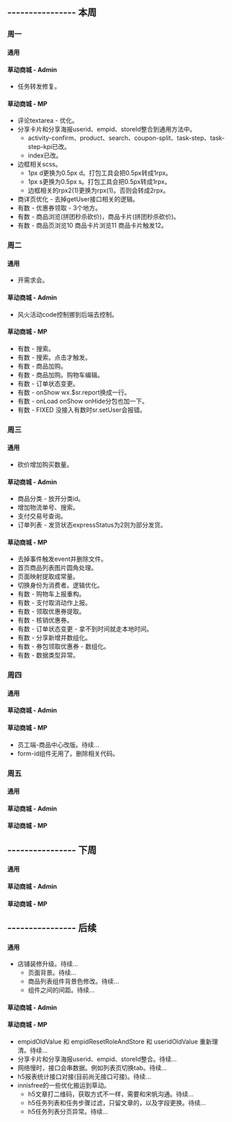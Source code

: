 ## ---------------- 本周

### 周一
#### 通用
#### 草动商城 - Admin
* 任务转发修复。
#### 草动商城 - MP
* 评论textarea - 优化。
* 分享卡片和分享海报userid、empid、storeId整合到通用方法中。
  - activity-confirm、product、search、coupon-split、task-step、task-step-kpi已改。
  - index已改。
* 边框相关scss。
  - 1px d更换为0.5px d。打包工具会把0.5px转成1rpx。
  - 1px s更换为0.5px s。打包工具会把0.5px转成1rpx。
  - 边框相关的rpx2(1)更换为rpx(1)。否则会转成2rpx。
* 商详页优化 - 去掉getUser接口相关的逻辑。
* 有数 - 优惠券领取 - 3个地方。
* 有数 - 商品浏览(拼团秒杀砍价)，商品卡片(拼团秒杀砍价)。
* 有数 - 商品页浏览10 商品卡片浏览11 商品卡片触发12。

### 周二
#### 通用
* 开需求会。
#### 草动商城 - Admin
* 风火活动code控制挪到后端去控制。
#### 草动商城 - MP
* 有数 - 搜索。
* 有数 - 搜索。点击才触发。
* 有数 - 商品加购。
* 有数 - 商品加购。购物车编辑。
* 有数 - 订单状态变更。
* 有数 - onShow wx.$sr.report换成一行。
* 有数 - onLoad onShow onHide分包也加一下。
* 有数 - FIXED 没接入有数时sr.setUser会报错。

### 周三
#### 通用
* 砍价增加购买数量。
#### 草动商城 - Admin
* 商品分类 - 放开分类id。
* 增加物流单号、搜索。
* 支付交易号查询。
* 订单列表 - 发货状态expressStatus为2则为部分发货。
#### 草动商城 - MP
* 去掉事件触发event并删除文件。
* 首页商品列表图片圆角处理。
* 页面映射提取成常量。
* 切换身份为消费者。逻辑优化。
* 有数 - 购物车上报重构。
* 有数 - 支付取消动作上报。
* 有数 - 领取优惠券提取。
* 有数 - 核销优惠券。
* 有数 - 订单状态变更 - 拿不到时间就走本地时间。
* 有数 - 分享新增并数组化。
* 有数 - 券包领取优惠券 - 数组化。
* 有数 - 数据类型异常。

### 周四
#### 通用
#### 草动商城 - Admin
#### 草动商城 - MP
* 员工端-商品中心改版。待续...
* form-id组件无用了。删除相关代码。

### 周五
#### 通用
#### 草动商城 - Admin
#### 草动商城 - MP

## ---------------- 下周
#### 通用
#### 草动商城 - Admin
#### 草动商城 - MP

## ---------------- 后续
#### 通用
* 店铺装修升级。待续...
  - 页面背景。待续...
  - 商品列表组件背景色修改。待续...
  - 组件之间的间距。待续...
#### 草动商城 - Admin
#### 草动商城 - MP
* empidOldValue 和 empidResetRoleAndStore 和 useridOldValue 重新理清。待续...
* 分享卡片和分享海报userid、empid、storeId整合。待续...
* 网络慢时，接口会串数据。例如列表页切换tab。待续...
* h5报表统计接口对接(目前尚无接口可接)。待续...
* innisfree的一些优化搬运到草动。
  - h5文章打二维码，获取方式不一样，需要和宋帆沟通。待续...
  - h5任务列表和任务步骤过滤，只留文章的，以及字段更换。待续...
  - h5任务列表分页异常。待续...
